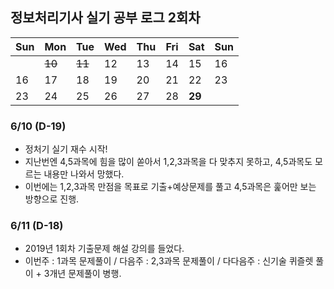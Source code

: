 ## 정보처리기사 실기 공부 로그 2회차

| Sun | Mon  | Tue  | Wed  | Thu  | Fri  | Sat  | Sun          |
| ---- | ---- | ---- | ---- | ---- | ---- | ------------ | ------------ |
|  | ~~10~~ | ~~11~~        | 12  | 13  | 14  | 15  | 16         |
| 16   | 17     | 18   | 19   | 20   | 21   | 22     | 23   |
| 23   | 24     | 25   | 26   | 27   | 28   | **29** |      |



### 6/10 (D-19)

- 정처기 실기 재수 시작!
- 지난번엔 4,5과목에 힘을 많이 쏟아서 1,2,3과목을 다 맞추지 못하고, 4,5과목도 모르는 내용만 나와서 망했다.
- 이번에는 1,2,3과목 만점을 목표로 기출+예상문제를 풀고 4,5과목은 훑어만 보는 방향으로 진행.



### 6/11 (D-18)

- 2019년 1회차 기출문제 해설 강의를 들었다.
- 이번주 : 1과목 문제풀이 / 다음주 : 2,3과목 문제풀이 / 다다음주 : 신기술 퀴즐렛 풀이 + 3개년 문제풀이 병행.